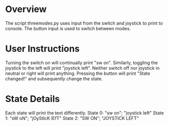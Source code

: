 # Overview
The script threemodes.py uses input from the switch and joystick to print to console. The button input is used to switch between modes.

# User Instructions
Turning the switch on will continually print "sw on". Similarly, toggling the joystick to the left will print "joystick left". Neither switch off nor joystick in neutral or right will print anything. Pressing the button will print "State changed!" and subsequently change the state.

# State Details
Each state will print the text differently.
State 0: "sw on"; "joystick left"
State 1: "sW oN"; "jOyStIcK lEfT"
State 2: "SW ON"; "JOYSTICK LEFT"